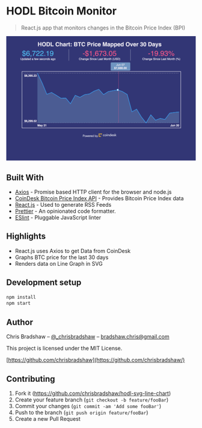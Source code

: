 # HODL Bitcoin Monitor

> React.js app that monitors changes in the Bitcoin Price Index (BPI)

![](https://github.com/chrisbradshaw/hodl-svg-line-chart/blob/master/src/img/hodl-chart.png?raw=true)

## Built With

- [Axios](https://github.com/axios/axios) - Promise based HTTP client for the browser and node.js
- [CoinDesk Bitcoin Price Index API](https://www.coindesk.com/api/) - Provides Bitcoin Price Index data
- [React.js](https://www.reactjs.org) - Used to generate RSS Feeds
- [Prettier](https://github.com/prettier/prettier) - An opinionated code formatter.
- [ESlint](https://eslint.org/) - Pluggable JavaScript linter

## Highlights

- React.js uses Axios to get Data from CoinDesk
- Graphs BTC price for the last 30 days
- Renders data on Line Graph in SVG

## Development setup

```sh
npm install
npm start
```

## Author

Chris Bradshaw – [@\_chrisbradshaw](https://twitter.com/_chrisbradshaw) – bradshaw.chris@gmail.com

This project is licensed under the MIT License.

[https://github.com/chrisbradshaw](https://github.com/chrisbradshaw/)

## Contributing

1.  Fork it (<https://github.com/chrisbradshaw/hodl-svg-line-chart>)
2.  Create your feature branch (`git checkout -b feature/fooBar`)
3.  Commit your changes (`git commit -am 'Add some fooBar'`)
4.  Push to the branch (`git push origin feature/fooBar`)
5.  Create a new Pull Request
